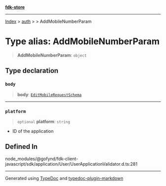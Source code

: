 [**fdk-store**](../../../README.md)
***

[Index](../../../API.md) > [auth](../../README.md) > [<internal>](../README.md) > AddMobileNumberParam

# Type alias: AddMobileNumberParam

> **AddMobileNumberParam**: `object`

## Type declaration

### `body`

> **body**: [`EditMobileRequestSchema`](type-alias.EditMobileRequestSchema.md)

***

### `platform`

> `optional` **platform**: `string`

- ID of the application

## Defined In

node\_modules/@gofynd/fdk-client-javascript/sdk/application/User/UserApplicationValidator.d.ts:281

***
Generated using [TypeDoc](https://typedoc.org/) and [typedoc-plugin-markdown](https://www.npmjs.com/package/typedoc-plugin-markdown)
